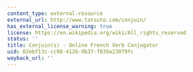```yaml
---
content_type: external-resource
external_url: http://www.tatsuto.com/conjuin/
has_external_license_warning: true
license: https://en.wikipedia.org/wiki/All_rights_reserved
status: ''
title: Conjuin(s) - Online French Verb Conjugator
uid: 02ebf13c-cc98-4126-9b37-f839a23079fc
wayback_url: ''
---
```


